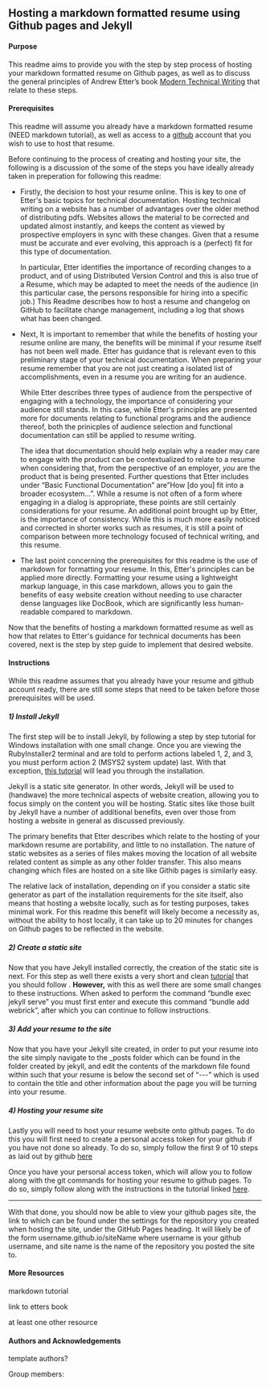 ## Hosting a markdown formatted resume using Github pages and Jekyll



#### Purpose

This readme aims to provide you with the step by step process of hosting your markdown formatted resume on Github pages, as well as to discuss the general principles of Andrew Etter’s book [Modern Technical Writing](https://www.amazon.ca/Modern-Technical-Writing-Introduction-Documentation-ebook/dp/B01A2QL9SS) that relate to these steps.





#### Prerequisites

This readme will assume you already have a markdown formatted resume (NEED markdown tutorial), as well as access to a [github](https://github.com/) account  that you wish to use to host that resume.



Before continuing to the process of creating and hosting your site, the following is a discussion of the some of the steps you have ideally already taken in preperation for following this readme:



* Firstly, the decision to host your resume online. This is key to one of Etter's basic topics for technical documentation. Hosting technical writing on a website has a number of advantages over the older method of distributing pdfs. Websites allows the material to be corrected and updated almost instantly, and keeps the content as viewed by prospective employers in sync with these changes.  Given that a resume must be accurate and ever evolving, this approach is a (perfect) fit for this type of documentation.

  In particular, Etter identifies the importance of recording changes to a product, and of using Distributed Version Control and this is also true of a Resume, which may be adapted to meet the needs of the audience (in this particular case, the persons responsible for hiring into a specific job.)  This Readme describes how to host a resume and changelog on GitHub to facilitate change management, including a log that shows what has been changed.



* Next, It is important to remember that while the benefits of hosting your resume online are many, the benefits will be minimal if your resume itself has not been well made. Etter has guidance that is relevant even to this preliminary stage of your technical documentation. When preparing your resume remember that you are not just creating a isolated list of accomplishments, even in a resume you are writing for an audience.

  While Etter describes three types of audience from the perspective of engaging with a technology, the importance of considering your audience still stands. In this case, while Etter's principles are presented more for documents relating to functional programs and the audience thereof, both the prinicples of audience selection and functional documentation can still be applied to resume writing.

  The idea that documentation should help explain why a reader may care to engage with the product can be contextualized to relate to a resume when considering that, from the perspective of an employer, *you* are the product that is being presented. Further questions that Etter includes under “Basic Functional Documentation” are”How [do you] fit into a broader ecosystem...”. While a resume is not often of a form where engaging in a dialog is appropriate, these points are still certainly considerations for your resume. An additional point brought up by Etter, is the importance of consistency. While this is much more easily noticed and corrected in shorter works such as resumes, it is still a point of comparison between more technology focused of technical writing, and this resume.



* The last point concerning the prerequisites for this readme is the use of markdown for formatting your resume. In this, Etter's principles can be applied more directly. Formatting your resume using a lightweight markup language, in this case markdown, allows you to gain the benefits of easy website creation without needing to use character dense languages like DocBook, which are significantly less human-readable compared to markdown.



Now that the benefits of hosting a markdown formatted resume as well as how that relates to Etter's guidance for technical documents has been covered, next is the step by step guide to implement that desired website.





#### Instructions

While this readme assumes that you already have your resume and github account ready, there are still some steps that need to be taken before those prerequisites will be used.



##### 1) Install Jekyll

The first step will be to install Jekyll, by following a step by step tutorial for Windows installation with one small change. Once you are viewing the RubyInstaller2 terminal and are told to perform actions labeled 1, 2, and 3, you must perform action 2 (MSYS2 system update) last. With that exception, [this tutorial](https://www.youtube.com/watch?v=LfP7Y9Ja6Qc&list=PLLAZ4kZ9dFpOPV5C5Ay0pHaa0RJFhcmcB&index=4) will lead you through the installation.



Jekyll is a static site generator. In other words, Jekyll will be used to (handwave) the more technical aspects of website creation, allowing you to focus simply on the content you will be hosting. Static sites like those built by Jekyll have a number of additional benefits, even over those from hosting a website in general as discussed previously.



The primary benefits that Etter describes which relate to the hosting of your markdown resume are portability, and little to no installation. The nature of static websites as a series of files makes moving the location of all website related content as simple as any other folder transfer. This also means changing which files are hosted on a site like Githib pages is similarly easy.



The relative lack of installation, depending on if you consider a static site generator as part of the installation requirements for the site itself, also means that hosting a website locally, such as for testing purposes, takes minimal work. For this readme this benefit will likely become a necessity as, without the ability to host locally, it can take up to 20 minutes for changes on Github pages to be reflected in the website.





##### 2) Create a static site

Now that you have Jekyll installed correctly, the creation of the static site is next. For this step as well there exists a very short and clean [tutorial](https://www.youtube.com/watch?v=pxua_1vyFck&list=PLLAZ4kZ9dFpOPV5C5Ay0pHaa0RJFhcmcB&index=4) that you should follow . **However,** with this as well there are some small changes to these instructions. When asked to perform the command “bundle exec jekyll serve” you must first enter and execute this command “bundle add webrick”, after which you can continue to follow instructions.





##### 3) Add your resume to the site 

Now that you have your Jekyll site created, in order to put your resume into the site simply navigate to the _posts folder which can be found in the folder created by jekyll, and edit the contents of the markdown file found within such that your resume is below the second set of “---” which is used to contain the title and other information about the page you will be turning into your resume.





##### 4) Hosting your resume site

Lastly you will need to host your resume website onto github pages. To do this you will first need to create a personal access token for your github if you have not done so already. To do so, simply follow the first 9 of 10 steps as laid out by github [here](https://docs.github.com/en/authentication/keeping-your-account-and-data-secure/creating-a-personal-access-token)

Once you have your personal access token, which will allow you to follow along with the git commands for hosting your resume to github pages. To do so, simply follow along with the instructions in the tutorial linked [here](https://www.youtube.com/watch?v=fqFjuX4VZmU&list=PLLAZ4kZ9dFpOPV5C5Ay0pHaa0RJFhcmcB&index=19).

---

With that done, you should now be able to view your github pages site, the link to which can be found under the settings for the repository you created when hosting the site, under the GitHub Pages heading. It will likely be of the form username.github.io/siteName where username is your github username, and site name is the name of the repository you posted the site to.





#### More Resources

markdown tutorial

link to etters book

at least one other resource





#### Authors and Acknowledgements

template authors?

Group members: 